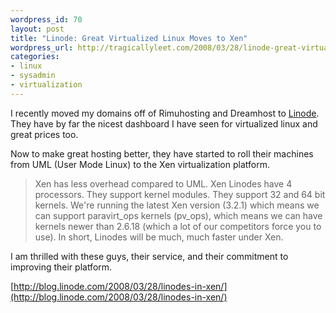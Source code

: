 ```yaml
--- 
wordpress_id: 70
layout: post
title: "Linode: Great Virtualized Linux Moves to Xen"
wordpress_url: http://tragicallyleet.com/2008/03/28/linode-great-virtualized-linux-moves-to-xen/
categories:
- linux
- sysadmin
- virtualization
---
```

I recently moved my domains off of Rimuhosting and Dreamhost to [Linode](http://www.linode.com/).  They have by far the nicest dashboard I have seen for virtualized linux and great prices too.

Now to make great hosting better, they have started to roll their machines from UML (User Mode Linux) to the Xen virtualization platform.


> Xen has less overhead compared to UML. Xen Linodes have 4 
> processors. They support kernel modules. They support 32 
> and 64 bit kernels. We're running the latest Xen version 
> (3.2.1) which means we can support paravirt\_ops kernels 
> (pv\_ops), which means we can have kernels newer than 
> 2.6.18 (which a lot of our competitors force you to use). 
> In short, Linodes will be much, much faster under Xen.

I am thrilled with these guys, their service, and their commitment to improving their platform.

[http://blog.linode.com/2008/03/28/linodes-in-xen/](http://blog.linode.com/2008/03/28/linodes-in-xen/)
